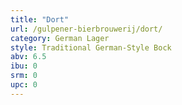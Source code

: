```yaml
---
title: "Dort"
url: /gulpener-bierbrouwerij/dort/
category: German Lager
style: Traditional German-Style Bock
abv: 6.5
ibu: 0
srm: 0
upc: 0
---
```


